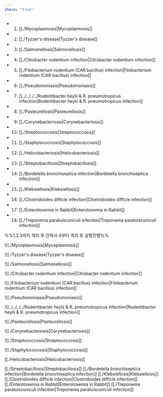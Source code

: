 ```yaml
---
share: "true"
---
```

- 1. [[./Mycoplasmosis|Mycoplasmosis]]
- 2. [[./Tyzzer's disease|Tyzzer's disease]]
- 3. [[./Salmonellosis|Salmonellosis]]
- 4. [[./Citrobacter rodentium infection|Citrobacter rodentium infection]]
- 5. [[./Filobacterium rodentium (CAR bacillus) infection|Filobacterium rodentium (CAR bacillus) infection]]
- 6. [[./Pseudomoniasis|Pseudomoniasis]]
- 7. [[../../../../Rodentibacter heylii & R. pneumotropicus infection|Rodentibacter heylii & R. pneumotropicus infection]]
- 8. [[./Pasteurellosis|Pasteurellosis]]
- 9. [[./Corynebacteriosis|Corynebacteriosis]]
- 10. [[./Streptococcosis|Streptococcosis]]
- 11. [[./Staphylococcosis|Staphylococcosis]]
- 12. [[./Helicobacteriosis|Helicobacteriosis]]
- 13. [[./Streptobacillosis|Streptobacillosis]]
- 14. [[./Bordetella bronchiseptica infection|Bordetella bronchiseptica infection]]
- 15. [[./Klebsiellosis|Klebsiellosis]]
- 16. [[./Clostridioides difficle infection|Clostridioides difficle infection]]
- 17. [[./Enterotoxemia in Rabbit|Enterotoxemia in Rabbit]]
- 18. [[./Treponema paraluiscuniculi infection|Treponema paraluiscuniculi infection]]


%%1,2,3까지 격리 후 안락사
4부터 격리 후 실험진행%%

![[./Mycoplasmosis|Mycoplasmosis]]

![[./Tyzzer's disease|Tyzzer's disease]]

![[./Salmonellosis|Salmonellosis]]

![[./Citrobacter rodentium infection|Citrobacter rodentium infection]]

![[./Filobacterium rodentium (CAR bacillus) infection|Filobacterium rodentium (CAR bacillus) infection]]

![[./Pseudomoniasis|Pseudomoniasis]]

![[../../../../Rodentibacter heylii & R. pneumotropicus infection|Rodentibacter heylii & R. pneumotropicus infection]]

![[./Pasteurellosis|Pasteurellosis]]

![[./Corynebacteriosis|Corynebacteriosis]]

![[./Streptococcosis|Streptococcosis]]

![[./Staphylococcosis|Staphylococcosis]]

[[./Helicobacteriosis|Helicobacteriosis]]

[[./Streptobacillosis|Streptobacillosis]]
[[./Bordetella bronchiseptica infection|Bordetella bronchiseptica infection]]
[[./Klebsiellosis|Klebsiellosis]]
[[./Clostridioides difficle infection|Clostridioides difficle infection]]
[[./Enterotoxemia in Rabbit|Enterotoxemia in Rabbit]]
[[./Treponema paraluiscuniculi infection|Treponema paraluiscuniculi infection]]
